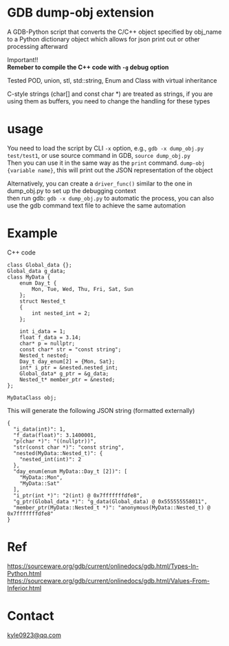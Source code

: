 # GDB dump-obj extension
A GDB-Python script that converts the C/C++ object specified by obj_name to a Python dictionary object which allows for json print out or other processing afterward

Important!!  
**Remeber to compile the C++ code with `-g` debug option**

Tested POD, union, stl, std::string, Enum and Class with virtual inheritance

C-style strings (char[] and const char *) are treated as strings, if you are using them as buffers, you need to change the handling for these types  

# usage
You need to load the script by CLI `-x` option, e.g., `gdb -x dump_obj.py test/test1`, or use source command in GDB, `source dump_obj.py`   
Then you can use it in the same way as the `print` command. `dump-obj {variable name}`, this will print out the JSON representation of the object  

Alternatively, you can create a `driver_func()` similar to the one in dump_obj.py to set up the debugging context  
then run gdb: `gdb -x dump_obj.py` to automatic the process, you can also use the gdb command text file to achieve the same automation  

# Example
C++ code
```
class Global_data {};
Global_data g_data;
class MyData {
    enum Day_t {
        Mon, Tue, Wed, Thu, Fri, Sat, Sun
    };
    struct Nested_t
    {
        int nested_int = 2;
    };

    int i_data = 1;
    float f_data = 3.14;
    char* p = nullptr;
    const char* str = "const string";
    Nested_t nested;
    Day_t day_enum[2] = {Mon, Sat};
    int* i_ptr = &nested.nested_int;
    Global_data* g_ptr = &g_data;
    Nested_t* member_ptr = &nested;
};

MyDataClass obj;
```

This will generate the following JSON string (formatted externally)
```
{
  "i_data(int)": 1,
  "f_data(float)": 3.1400001,
  "p(char *)": "((nullptr))",
  "str(const char *)": "const string",
  "nested(MyData::Nested_t)": {
    "nested_int(int)": 2
  },
  "day_enum(enum MyData::Day_t [2])": [
    "MyData::Mon",
    "MyData::Sat"
  ],
  "i_ptr(int *)": "2(int) @ 0x7fffffffdfe8",
  "g_ptr(Global_data *)": "g_data(Global_data) @ 0x555555558011",
  "member_ptr(MyData::Nested_t *)": "anonymous(MyData::Nested_t) @ 0x7fffffffdfe8"
}
```

# Ref
https://sourceware.org/gdb/current/onlinedocs/gdb.html/Types-In-Python.html  
https://sourceware.org/gdb/current/onlinedocs/gdb.html/Values-From-Inferior.html


# Contact
<kyle0923@qq.com>
